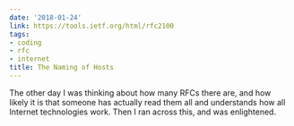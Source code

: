 ```yaml
---
date: '2018-01-24'
link: https://tools.ietf.org/html/rfc2100
tags:
- coding
- rfc
- internet
title: The Naming of Hosts
---
```


The other day I was thinking about how many RFCs there are, and how likely it is that someone has actually read them all and understands how all Internet technologies work. Then I ran across this, and was enlightened.
